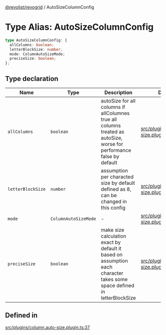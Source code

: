 [@revolist/revogrid](README.md) / AutoSizeColumnConfig

# Type Alias: AutoSizeColumnConfig

```ts
type AutoSizeColumnConfig: {
  allColumns: boolean;
  letterBlockSize: number;
  mode: ColumnAutoSizeMode;
  preciseSize: boolean;
};
```

## Type declaration

| Name | Type | Description | Defined in |
| ------ | ------ | ------ | ------ |
| `allColumns` | `boolean` | autoSize for all columns if allColumnes true all columns treated as autoSize, worse for performance false by default | [src/plugins/column.auto-size.plugin.ts:45](https://github.com/revolist/revogrid/blob/a649ddca5a4a20f5f68ee92610066873d77a049a/src/plugins/column.auto-size.plugin.ts#L45) |
| `letterBlockSize` | `number` | assumption per characted size by default defined as 8, can be changed in this config | [src/plugins/column.auto-size.plugin.ts:50](https://github.com/revolist/revogrid/blob/a649ddca5a4a20f5f68ee92610066873d77a049a/src/plugins/column.auto-size.plugin.ts#L50) |
| `mode` | `ColumnAutoSizeMode` | - | [src/plugins/column.auto-size.plugin.ts:39](https://github.com/revolist/revogrid/blob/a649ddca5a4a20f5f68ee92610066873d77a049a/src/plugins/column.auto-size.plugin.ts#L39) |
| `preciseSize` | `boolean` | make size calculation exact by default it based on assumption each character takes some space defined in letterBlockSize | [src/plugins/column.auto-size.plugin.ts:53](https://github.com/revolist/revogrid/blob/a649ddca5a4a20f5f68ee92610066873d77a049a/src/plugins/column.auto-size.plugin.ts#L53) |

## Defined in

[src/plugins/column.auto-size.plugin.ts:37](https://github.com/revolist/revogrid/blob/a649ddca5a4a20f5f68ee92610066873d77a049a/src/plugins/column.auto-size.plugin.ts#L37)
